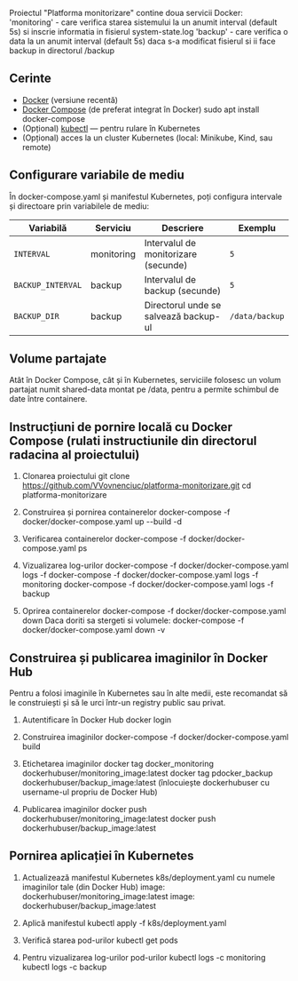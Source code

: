 Proiectul "Platforma monitorizare" contine doua servicii Docker:
    'monitoring' - care verifica starea sistemului la un anumit interval (default 5s) si inscrie informatia in fisierul system-state.log
    'backup' - care verifica o data la un anumit interval (default 5s) daca s-a modificat fisierul si ii face backup in directorul /backup

## Cerinte

- [Docker](https://docs.docker.com/get-docker/) (versiune recentă)
- [Docker Compose](https://docs.docker.com/compose/install/) (de preferat integrat în Docker)
    sudo apt install docker-compose
- (Opțional) [kubectl](https://kubernetes.io/docs/tasks/tools/) — pentru rulare în Kubernetes
- (Opțional) acces la un cluster Kubernetes (local: Minikube, Kind, sau remote)

## Configurare variabile de mediu

În docker-compose.yaml și manifestul Kubernetes, poți configura intervale și directoare prin variabilele de mediu:

| Variabilă        | Serviciu   | Descriere                                 | Exemplu        |
|------------------|------------|-------------------------------------------|----------------|
| `INTERVAL`       | monitoring | Intervalul de monitorizare (secunde)      | `5`            |
| `BACKUP_INTERVAL`| backup     | Intervalul de backup (secunde)            | `5`            |
| `BACKUP_DIR`     | backup     | Directorul unde se salvează backup-ul     | `/data/backup` |

## Volume partajate

Atât în Docker Compose, cât și în Kubernetes, serviciile folosesc un volum partajat numit shared-data montat pe /data, pentru a permite schimbul de date între containere.

## Instrucțiuni de pornire locală cu Docker Compose (rulati instructiunile din directorul radacina al proiectului)
1. Clonarea proiectului
    git clone https://github.com/VVovnenciuc/platforma-monitorizare.git
    cd platforma-monitorizare

2. Construirea și pornirea containerelor
    docker-compose -f docker/docker-compose.yaml up --build -d

3. Verificarea containerelor
    docker-compose -f docker/docker-compose.yaml ps

4. Vizualizarea log-urilor
    docker-compose -f docker/docker-compose.yaml logs -f
    docker-compose -f docker/docker-compose.yaml logs -f monitoring
    docker-compose -f docker/docker-compose.yaml logs -f backup

5. Oprirea containerelor
    docker-compose -f docker/docker-compose.yaml down
    Daca doriti sa stergeti si volumele:
    docker-compose -f docker/docker-compose.yaml down -v


## Construirea și publicarea imaginilor în Docker Hub

Pentru a folosi imaginile în Kubernetes sau în alte medii, este recomandat să le construiești și să le urci într-un registry public sau privat.

1. Autentificare în Docker Hub
    docker login

2. Construirea imaginilor
    docker-compose -f docker/docker-compose.yaml build

3. Etichetarea imaginilor 
    docker tag docker_monitoring dockerhubuser/monitoring_image:latest
    docker tag pdocker_backup dockerhubuser/backup_image:latest
    (înlocuiește dockerhubuser cu username-ul propriu de Docker Hub)

4. Publicarea imaginilor
    docker push dockerhubuser/monitoring_image:latest
    docker push dockerhubuser/backup_image:latest

## Pornirea aplicației în Kubernetes

1. Actualizează manifestul Kubernetes k8s/deployment.yaml cu numele imaginilor tale (din Docker Hub)
    image: dockerhubuser/monitoring_image:latest
    image: dockerhubuser/backup_image:latest

2. Aplică manifestul
    kubectl apply -f k8s/deployment.yaml

3. Verifică starea pod-urilor
    kubectl get pods

4. Pentru vizualizarea log-urilor pod-urilor
    kubectl logs <nume-pod> -c monitoring
    kubectl logs <nume-pod> -c backup


